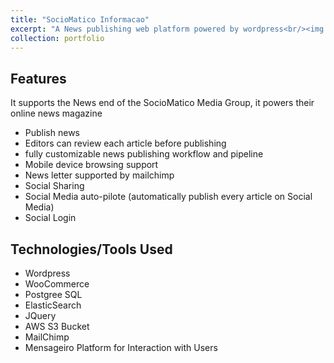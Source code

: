 ```yaml
---
title: "SocioMatico Informacao"
excerpt: "A News publishing web platform powered by wordpress<br/><img src='/images/sociomatico.png'>"
collection: portfolio
---
```


## Features

It supports the News end of the SocioMatico Media Group, it powers their online news magazine
* Publish news 
* Editors can review each article before publishing
* fully customizable news publishing workflow and pipeline
* Mobile device browsing support
* News letter supported by mailchimp
* Social Sharing 
* Social Media auto-pilote (automatically publish every article on Social Media)
* Social Login


## Technologies/Tools Used
* Wordpress
* WooCommerce
* Postgree SQL
* ElasticSearch
* JQuery
* AWS S3 Bucket
* MailChimp
* Mensageiro Platform for Interaction with Users